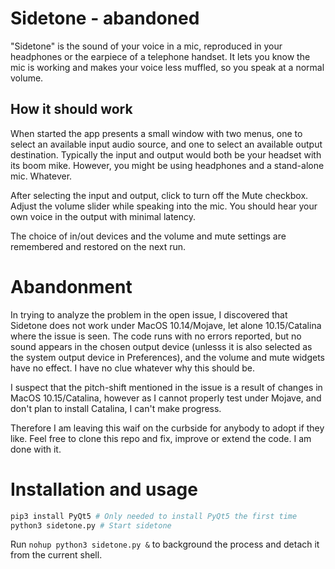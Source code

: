 # Sidetone - abandoned

"Sidetone" is the sound of your voice in a mic, reproduced in your headphones or the 
earpiece of a telephone handset.
It lets you know the mic is working and makes your voice less muffled, so you speak at a normal volume.

## How it should work

When started the app presents a small window with two menus,
one to select an available input audio source,
and one to select an available output destination.
Typically the input and output would both be your headset with its boom mike.
However, you might be using headphones and a stand-alone mic.
Whatever.

After selecting the input and output, click to turn off the Mute checkbox.
Adjust the volume slider while speaking into the mic.
You should hear your own voice in the output with minimal latency.

The choice of in/out devices and the volume and mute settings are remembered
and restored on the next run.

# Abandonment

In trying to analyze the problem in the open issue,
I discovered that Sidetone does not work under MacOS 10.14/Mojave, let alone 10.15/Catalina where the issue is seen.
The code runs with no errors reported, but no sound appears in the chosen output device
(unlesss it is also selected as the system output device in Preferences), and the volume and mute widgets have no effect.
I have no clue whatever why this should be.

I suspect that the pitch-shift mentioned in the issue is a result of changes in MacOS 10.15/Catalina,
however as I cannot properly test under Mojave, and don't plan to install Catalina, I can't make progress.

Therefore I am leaving this waif on the curbside for anybody to adopt if they like.
Feel free to clone this repo and fix, improve or extend the code. I am done with it.

# Installation and usage

```bash 
pip3 install PyQt5 # Only needed to install PyQt5 the first time
python3 sidetone.py # Start sidetone
```

Run `nohup python3 sidetone.py &` to background the process and detach it from
the current shell.
